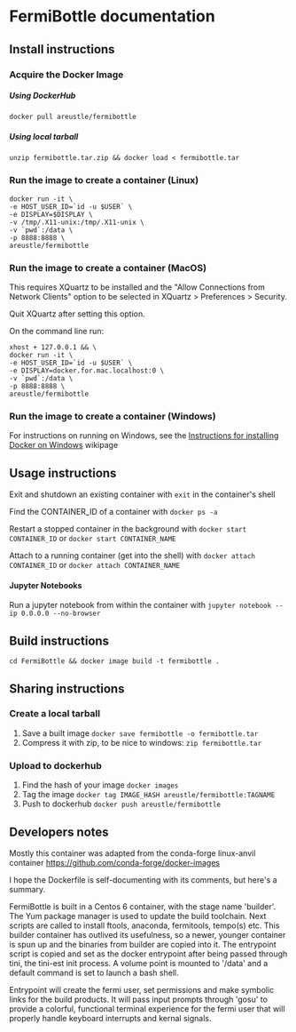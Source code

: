 # FermiBottle documentation

## Install instructions

### Acquire the Docker Image

##### Using DockerHub

`docker pull areustle/fermibottle`

##### Using local tarball

`unzip fermibottle.tar.zip && docker load < fermibottle.tar`

### Run the image to create a container (Linux)

```
docker run -it \
-e HOST_USER_ID=`id -u $USER` \
-e DISPLAY=$DISPLAY \
-v /tmp/.X11-unix:/tmp/.X11-unix \
-v `pwd`:/data \
-p 8888:8888 \
areustle/fermibottle
```

### Run the image to create a container (MacOS)
This requires XQuartz to be installed and the "Allow Connections from Network Clients" option to be selected in 
XQuartz > Preferences > Security. 

Quit XQuartz after setting this option.

On the command line run:

```
xhost + 127.0.0.1 && \
docker run -it \
-e HOST_USER_ID=`id -u $USER` \
-e DISPLAY=docker.for.mac.localhost:0 \
-v `pwd`:/data \
-p 8888:8888 \
areustle/fermibottle
```

### Run the image to create a container (Windows)
For instructions on running on Windows, see the [Instructions for installing Docker on Windows](https://github.com/FermiSummerSchool/FermiBottle/wiki/Instructions-for-installing-Docker-on-Windows) wikipage 


## Usage instructions

Exit and shutdown an existing container with `exit` in the container's shell

Find the CONTAINER_ID of a container with `docker ps -a`

Restart a stopped container in the background with `docker start CONTAINER_ID` or `docker start CONTAINER_NAME`

Attach to a running container (get into the shell) with `docker attach CONTAINER_ID` or `docker attach CONTAINER_NAME`

#### Jupyter Notebooks

Run a jupyter notebook from within the container with 
`jupyter notebook --ip 0.0.0.0 --no-browser`

## Build instructions

`cd FermiBottle && docker image build -t fermibottle .`

## Sharing instructions

### Create a local tarball

 1. Save a built image `docker save fermibottle -o fermibottle.tar`
 1. Compress it with zip, to be nice to windows: `zip fermibottle.tar`

### Upload to dockerhub 

 1. Find the hash of your image `docker images`
 1. Tag the image `docker tag IMAGE_HASH areustle/fermibottle:TAGNAME`
 1. Push to dockerhub `docker push areustle/fermibottle`


## Developers notes

Mostly this container was adapted from the conda-forge linux-anvil container
https://github.com/conda-forge/docker-images

I hope the Dockerfile is self-documenting with its comments, but here's a
summary.

FermiBottle is built in a Centos 6 container, with the stage name 'builder'.
The Yum package manager is used to update the build toolchain. Next scripts are
called to install ftools, anaconda, fermitools, tempo(s) etc. This builder
container has outlived its usefulness, so a newer, younger container is 
spun up and the binaries from builder are copied into it. The entrypoint script 
is copied and set as the docker entrypoint after being passed through tini, the
tini-est init process. A volume point is mounted to '/data' and a default
command is set to launch a bash shell.

Entrypoint will create the fermi user, set permissions and make symbolic
links for the build products. It will pass input prompts through 'gosu' to
provide a colorful, functional terminal experience for the fermi user that will 
properly handle keyboard interrupts and kernal signals.

